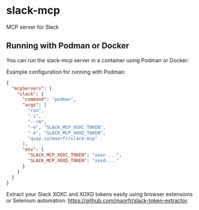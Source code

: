 # slack-mcp

MCP server for Slack

## Running with Podman or Docker

You can run the slack-mcp server in a container using Podman or Docker:

Example configuration for running with Podman:

```json
{
  "mcpServers": {
    "slack": {
      "command": "podman",
      "args": [
        "run",
        "-i",
        "--rm",
        "-e", "SLACK_MCP_XOXC_TOKEN",
        "-e", "SLACK_MCP_XOXD_TOKEN",
        "quay.io/maorfr/slack-mcp"
      ],
      "env": {
        "SLACK_MCP_XOXC_TOKEN": "xoxc-...",
        "SLACK_MCP_XOXD_TOKEN": "xoxd-..."
      }
    }
  }
}
```

Extract your Slack XOXC and XOXD tokens easily using browser extensions or Selenium automation: https://github.com/maorfr/slack-token-extractor.
